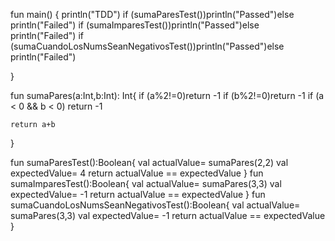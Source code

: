 fun main() {
    println("TDD")
    if (sumaParesTest())println("Passed")else println("Failed")
    if (sumaImparesTest())println("Passed")else println("Failed")
    if (sumaCuandoLosNumsSeanNegativosTest())println("Passed")else println("Failed")


}

fun sumaPares(a:Int,b:Int): Int{
    if (a%2!=0)return -1
    if (b%2!=0)return -1
    if (a < 0 && b < 0)  return -1 
    

    return a+b
}

fun sumaParesTest():Boolean{
    val actualValue= sumaPares(2,2)
    val expectedValue= 4
    return actualValue == expectedValue
}
fun sumaImparesTest():Boolean{
    val actualValue= sumaPares(3,3)
    val expectedValue= -1
    return actualValue == expectedValue
}
fun sumaCuandoLosNumsSeanNegativosTest():Boolean{
    val actualValue= sumaPares(3,3)
    val expectedValue= -1
    return actualValue == expectedValue
}
